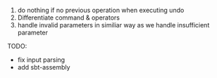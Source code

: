 1. do nothing if no previous operation when executing undo
2. Differentiate command & operators
3. handle invalid parameters in similiar way as we handle insufficient parameter


TODO:
- fix input parsing
- add sbt-assembly
